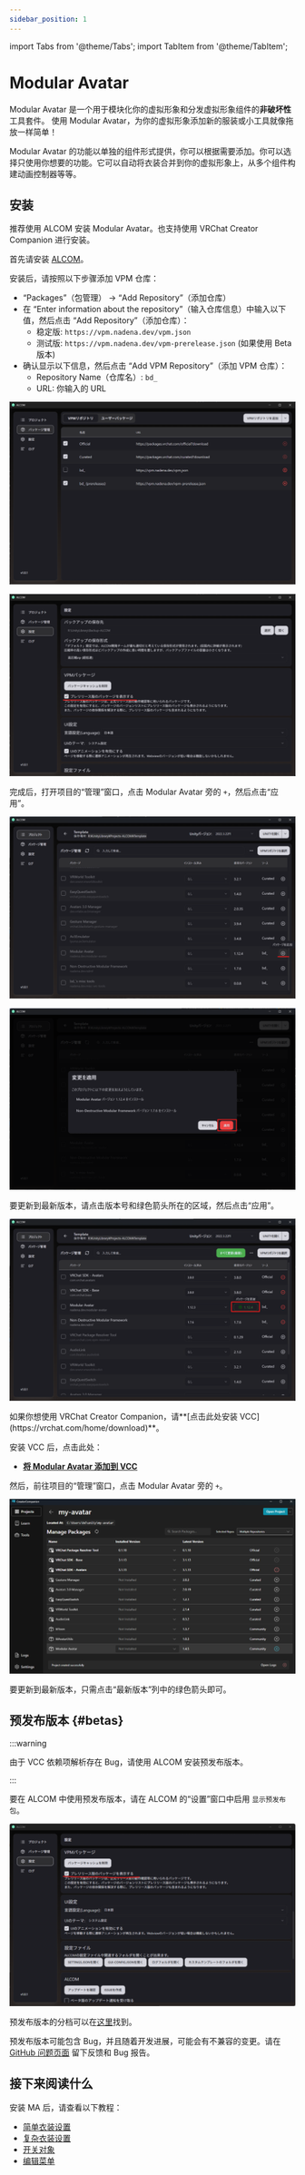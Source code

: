 ```yaml
---
sidebar_position: 1
---
```


import Tabs from '@theme/Tabs';
import TabItem from '@theme/TabItem';

# Modular Avatar

Modular Avatar 是一个用于模块化你的虚拟形象和分发虚拟形象组件的**非破坏性**工具套件。
使用 Modular Avatar，为你的虚拟形象添加新的服装或小工具就像拖放一样简单！

Modular Avatar 的功能以单独的组件形式提供，你可以根据需要添加。你可以选择只使用你想要的功能。它可以自动将衣装合并到你的虚拟形象上，从多个组件构建动画控制器等等。

## 安装

推荐使用 ALCOM 安装 Modular Avatar。也支持使用 VRChat Creator Companion 进行安装。

<Tabs>
<TabItem value="ALCOM" label="ALCOM" default>

首先请安装 [ALCOM](https://vrc-get.anatawa12.com/ja/alcom/)。

安装后，请按照以下步骤添加 VPM 仓库：

* “Packages”（包管理） -> “Add Repository”（添加仓库）
* 在 “Enter information about the repository”（输入仓库信息）中输入以下值，然后点击 “Add Repository”（添加仓库）：
    * 稳定版: `https://vpm.nadena.dev/vpm.json`
    * 测试版: `https://vpm.nadena.dev/vpm-prerelease.json` (如果使用 Beta 版本)
* 确认显示以下信息，然后点击 “Add VPM Repository”（添加 VPM 仓库）：
    * Repository Name（仓库名）: `bd_`
    * URL: 你输入的 URL

![ALCOM Change Repogitories UI](alcom-prerelease-repo.png)

![ALCOM enable Prerelease UI](alcom-prerelease-settings.png)

完成后，打开项目的“管理”窗口，点击 Modular Avatar 旁的 `+`，然后点击“应用”。

![ALCOM Install UI](alcom-install.png)

![ALCOM Install Confirm UI](alcom-install-confirm.png)

要更新到最新版本，请点击版本号和绿色箭头所在的区域，然后点击“应用”。

![ALCOM Update UI](alcom-update.png)
</TabItem>

<TabItem value="VCC" label="VRChat Creator Companion">
如果你想使用 VRChat Creator Companion，请**[点击此处安装 VCC](https://vrchat.com/home/download)**。

安装 VCC 后，点击此处：
* **[将 Modular Avatar 添加到 VCC](vcc://vpm/addRepo?url=https://vpm.nadena.dev/vpm.json)**

然后，前往项目的“管理”窗口，点击 Modular Avatar 旁的 `+`。

![VCC UI](vcc-install.png)

要更新到最新版本，只需点击“最新版本”列中的绿色箭头即可。

</TabItem>
</Tabs>

## 预发布版本 {#betas}

:::warning

由于 VCC 依赖项解析存在 Bug，请使用 ALCOM 安装预发布版本。

:::

要在 ALCOM 中使用预发布版本，请在 ALCOM 的“设置”窗口中启用 `显示预发布包`。

![Pre-release settings](prerelease.png)

预发布版本的分档可以在[这里](https://modular-avatar.nadena.dev/dev)找到。

预发布版本可能包含 Bug，并且随着开发进展，可能会有不兼容的变更。请在 [GitHub 问题页面](https://github.com/bdunderscore/modular-avatar/issues) 留下反馈和 Bug 报告。

## 接下来阅读什么

安装 MA 后，请查看以下教程：

* [简单衣装设置](/docs/tutorials/clothing)
* [复杂衣装设置](/docs/tutorials/adv_clothing)
* [开关对象](/docs/tutorials/object_toggle/)
* [编辑菜单](/docs/tutorials/menu/)